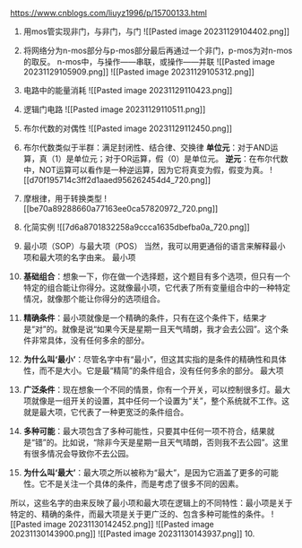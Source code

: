 https://www.cnblogs.com/liuyz1996/p/15700133.html
1. 用mos管实现非门，与非门，与门
![[Pasted image 20231129104402.png]]
2. 将网络分为n-mos部分与p-mos部分最后再通过一个非门，p-mos为对n-mos的取反。
	n-mos中，与操作——串联，或操作——并联
	![[Pasted image 20231129105909.png]]
![[Pasted image 20231129105312.png]]
3. 电路中的能量消耗
![[Pasted image 20231129110423.png]]
4. 逻辑门电路
![[Pasted image 20231129110511.png]]
5. 布尔代数的对偶性
![[Pasted image 20231129112450.png]]
6. 布尔代数类似于半群：满足封闭性、结合律、交换律
**单位元**：对于AND运算，真（1）是单位元；对于OR运算，假（0）是单位元。
**逆元**：在布尔代数中，NOT运算可以看作是一种逆运算，因为它将真变为假，假变为真。
![[d70f195714c3ff2d1aaed956262454d4_720.png]]
7. 摩根律，用于转换类型
![[be70a89288660a77163ee0ca57820972_720.png]]
8. 化简实例
![[7d6a8701832258a9ccca1635dbefba0a_720.png]]
9. 最小项（SOP）与最大项（POS）
当然，我可以用更通俗的语言来解释最小项和最大项的名字由来。
最小项
1. **基础组合**：想象一下，你在做一个选择题，这个题目有多个选项，但只有一个特定的组合能让你得分。这就像最小项，它代表了所有变量组合中的一种特定情况，就像那个能让你得分的选项组合。

2. **精确条件**：最小项就像是一个精确的条件，只有在这个条件下，结果才是“对”的。就像是说“如果今天是星期一且天气晴朗，我才会去公园”。这个条件非常具体，没有任何多余的部分。

3. **为什么叫‘最小’**：尽管名字中有“最小”，但这其实指的是条件的精确性和具体性，而不是大小。它是最“精简”的条件组合，没有任何多余的部分。
最大项
1. **广泛条件**：现在想象一个不同的情景，你有一个开关，可以控制很多灯。最大项就像是一组开关的设置，其中任何一个设置为“关”，整个系统就不工作。这就是最大项，它代表了一种更宽泛的条件组合。

2. **多种可能**：最大项包含了多种可能性，只要其中任何一项不符合，结果就是“错”的。比如说，“除非今天是星期一且天气晴朗，否则我不去公园”。这里有很多情况会导致你不去公园。

3. **为什么叫‘最大’**：最大项之所以被称为“最大”，是因为它涵盖了更多的可能性。它不是关注一个具体的条件，而是考虑了很多不同的因素。

所以，这些名字的由来反映了最小项和最大项在逻辑上的不同特性：最小项是关于特定的、精确的条件，而最大项是关于更广泛的、包含多种可能性的条件。
![[Pasted image 20231130142452.png]]
![[Pasted image 20231130143900.png]]
![[Pasted image 20231130143937.png]]
10. 